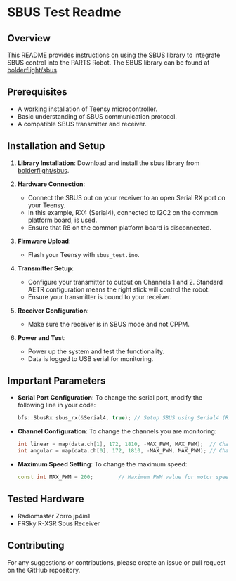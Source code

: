 # SBUS Test Readme

## Overview
This README provides instructions on using the SBUS library to integrate SBUS control into the PARTS Robot. The SBUS library can be found at [bolderflight/sbus](https://github.com/bolderflight/sbus).

## Prerequisites
- A working installation of Teensy microcontroller.
- Basic understanding of SBUS communication protocol.
- A compatible SBUS transmitter and receiver.

## Installation and Setup

1. **Library Installation**: Download and install the sbus library from [bolderflight/sbus](https://github.com/bolderflight/sbus).

2. **Hardware Connection**: 
   - Connect the SBUS out on your receiver to an open Serial RX port on your Teensy. 
   - In this example, RX4 (Serial4), connected to I2C2 on the common platform board, is used.
   - Ensure that R8 on the common platform board is disconnected.

3. **Firmware Upload**:
   - Flash your Teensy with `sbus_test.ino`.

4. **Transmitter Setup**:
   - Configure your transmitter to output on Channels 1 and 2. Standard AETR configuration means the right stick will control the robot.
   - Ensure your transmitter is bound to your receiver.

5. **Receiver Configuration**:
   - Make sure the receiver is in SBUS mode and not CPPM.

6. **Power and Test**:
   - Power up the system and test the functionality.
   - Data is logged to USB serial for monitoring.

## Important Parameters

- **Serial Port Configuration**:
  To change the serial port, modify the following line in your code:

  ```cpp 
  bfs::SbusRx sbus_rx(&Serial4, true); // Setup SBUS using Serial4 (RX4), using a standard SBUS inverted signal
  ```

- **Channel Configuration**:
  To change the channels you are monitoring:

  ```cpp
  int linear = map(data.ch[1], 172, 1810, -MAX_PWM, MAX_PWM);  // Channel 2 for linear speed
  int angular = map(data.ch[0], 172, 1810, -MAX_PWM, MAX_PWM); // Channel 1 for angular speed
  ```

- **Maximum Speed Setting**:
  To change the maximum speed:

  ```cpp
  const int MAX_PWM = 200;        // Maximum PWM value for motor speed 0-255
  ```

## Tested Hardware

- Radiomaster Zorro jp4in1
- FRSky R-XSR Sbus Receiver

## Contributing

For any suggestions or contributions, please create an issue or pull request on the GitHub repository.
